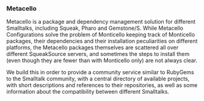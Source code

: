 ### Metacello

Metacello is a package and dependency management solution for different
Smalltalks, including Squeak, Pharo and Gemstone/S. While Metacello
Configurations solve the problem of Monticello keeping track of Monticello
packages, their dependencies and their installation peculiarities on different
platforms, the Metacello packages themselves are scattered all over different
SqueakSource servers, and sometimes the steps to install them (even though
they are fewer than with Monticello only) are not always clear.

We build this in order to provide a community service similar to RubyGems to
the Smalltalk community, with a central directory of available projects, with
short descriptions and references to their repositories, as well as some
information about the compatibility between different Smalltalks.

